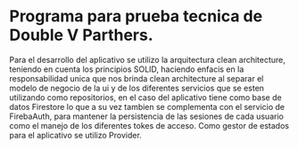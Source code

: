# Programa para prueba tecnica de Double V Parthers.

Para el desarrollo del aplicativo se utilizo la arquitectura clean architecture, teniendo en cuenta los principios SOLID, haciendo enfacis en la responsabilidad unica que nos brinda clean architecture al separar el modelo de negocio de la ui y de los diferentes servicios que se esten utilizando como repositorios, en el caso del aplicativo tiene como base de datos Firestore lo que a su vez tambien se complementa con el servicio de FirebaAuth, para mantener la persistencia de las sesiones de cada usuario como el manejo de los diferentes tokes de acceso. Como gestor de estados para el aplicativo se utilizo Provider.


